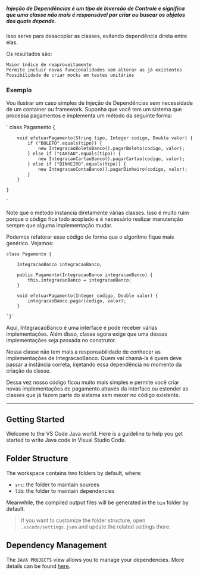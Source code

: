 ##### Injeção de Dependências é um tipo de Inversão de Controle e significa que uma classe não mais é responsável por criar ou buscar os objetos dos quais depende.

Isso serve para desacoplar as classes, evitando dependência direta entre elas.

Os resultados são:

    Maior índice de reaproveitamento
    Permite incluir novas funcionalidades sem alterar as já existentes
    Possibilidade de criar mocks em testes unitários



### Exemplo

Vou ilustrar um caso simples de Injeção de Dependências sem necessidade de um container ou framework.
Suponha que você tem um sistema que processa pagamentos e implementa um método da seguinte forma:

`
    class Pagamento {

        void efetuarPagamento(String tipo, Integer codigo, Double valor) {
            if ("BOLETO".equals(tipo)) {
                new IntegracaoBoletoBanco().pagarBoleto(codigo, valor);
            } else if ("CARTAO".equals(tipo)) {
                new IntegracaoCartaoBanco().pagarCartao(codigo, valor);
            } else if ("DINHEIRO".equals(tipo)) {
                new IntegracaoContaBanco().pagarDinheiro(codigo, valor);
            }
        }

    }
`

Note que o método instancia diretamente várias classes. Isso é muito ruim porque o código fica todo acoplado e é necessário realizar manutenção sempre que alguma implementação mudar.

Podemos refatorar esse código de forma que o algoritmo fique mais genérico. Vejamos:

`
    class Pagamento { `

        IntegracaoBanco integracaoBanco;

        public Pagamento(IntegracaoBanco integracaoBanco) {
            this.integracaoBanco = integracaoBanco;
        }

        void efetuarPagamento(Integer codigo, Double valor) {
            integracaoBanco.pagar(codigo, valor);
        }

    `}`

Aqui, IntegracaoBanco é uma interface e pode receber várias implementações. Além disso, classe agora exige que uma dessas implementações seja passada no construtor.

Nossa classe não tem mais a responsabilidade de conhecer as implementações de IntegracaoBanco. Quem vai chamá-la é quem deve passar a instância correta, injetando essa dependência no momento da criação da classe.

Dessa vez nosso código ficou muito mais simples e permite você criar novas implementações de pagamento através da interface ou estender as classes que já fazem parte do sistema sem mexer no código existente.




-------------------------------------------------------------------------------------------------------------------------
## Getting Started

Welcome to the VS Code Java world. Here is a guideline to help you get started to write Java code in Visual Studio Code.

## Folder Structure

The workspace contains two folders by default, where:

- `src`: the folder to maintain sources
- `lib`: the folder to maintain dependencies

Meanwhile, the compiled output files will be generated in the `bin` folder by default.

> If you want to customize the folder structure, open `.vscode/settings.json` and update the related settings there.

## Dependency Management

The `JAVA PROJECTS` view allows you to manage your dependencies. More details can be found [here](https://github.com/microsoft/vscode-java-dependency#manage-dependencies).
